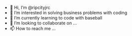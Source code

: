 - 👋 Hi, I’m @ripcityjrc
- 👀 I’m interested in solving business problems with coding
- 🌱 I’m currently learning to code with baseball
- 💞️ I’m looking to collaborate on ...
- 📫 How to reach me ...

<!---
ripcityjrc/ripcityjrc is a ✨ special ✨ repository because its `README.md` (this file) appears on your GitHub profile.
You can click the Preview link to take a look at your changes.
--->
